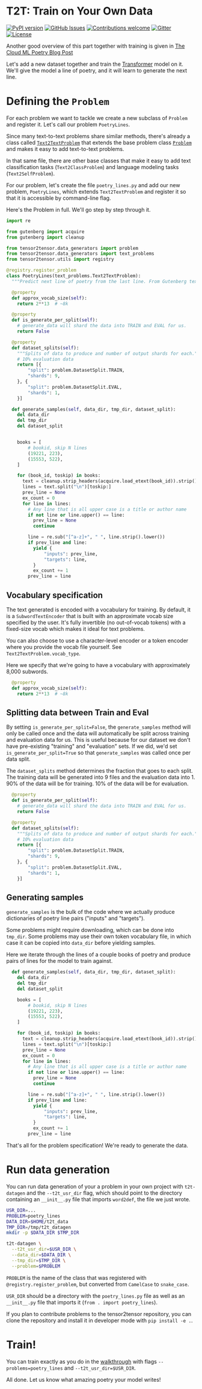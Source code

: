 # T2T: Train on Your Own Data

[![PyPI
version](https://badge.fury.io/py/tensor2tensor.svg)](https://badge.fury.io/py/tensor2tensor)
[![GitHub
Issues](https://img.shields.io/github/issues/tensorflow/tensor2tensor.svg)](https://github.com/tensorflow/tensor2tensor/issues)
[![Contributions
welcome](https://img.shields.io/badge/contributions-welcome-brightgreen.svg)](CONTRIBUTING.md)
[![Gitter](https://img.shields.io/gitter/room/nwjs/nw.js.svg)](https://gitter.im/tensor2tensor/Lobby)
[![License](https://img.shields.io/badge/License-Apache%202.0-brightgreen.svg)](https://opensource.org/licenses/Apache-2.0)

Another good overview of this part together with training is given in
[The Cloud ML Poetry Blog
Post](https://cloud.google.com/blog/big-data/2018/02/cloud-poetry-training-and-hyperparameter-tuning-custom-text-models-on-cloud-ml-engine)

Let's add a new dataset together and train the
[Transformer](https://github.com/tensorflow/tensor2tensor/tree/master/tensor2tensor/models/transformer.py)
model on it. We'll give the model a line of poetry, and it will learn to
generate the next line.

# Defining the `Problem`

For each problem we want to tackle we create a new subclass of `Problem` and
register it. Let's call our problem `PoetryLines`.

Since many text-to-text problems share similar methods, there's already a class
called
[`Text2TextProblem`](https://github.com/tensorflow/tensor2tensor/tree/master/tensor2tensor/data_generators/text_problems.py)
that extends the base problem class
[`Problem`](https://github.com/tensorflow/tensor2tensor/tree/master/tensor2tensor/data_generators/problem.py)
and makes it easy to add text-to-text problems.

In that same file, there are other base classes that make it easy to add text
classification tasks (`Text2ClassProblem`) and language modeling tasks
(`Text2SelfProblem`).

For our problem, let's create the file `poetry_lines.py` and add our new
problem, `PoetryLines`, which extends `Text2TextProblem` and register it so that
it is accessible by command-line flag.

Here's the Problem in full. We'll go step by step through it.

```python
import re

from gutenberg import acquire
from gutenberg import cleanup

from tensor2tensor.data_generators import problem
from tensor2tensor.data_generators import text_problems
from tensor2tensor.utils import registry

@registry.register_problem
class PoetryLines(text_problems.Text2TextProblem):
  """Predict next line of poetry from the last line. From Gutenberg texts."""

  @property
  def approx_vocab_size(self):
    return 2**13  # ~8k

  @property
  def is_generate_per_split(self):
    # generate_data will shard the data into TRAIN and EVAL for us.
    return False

  @property
  def dataset_splits(self):
    """Splits of data to produce and number of output shards for each."""
    # 10% evaluation data
    return [{
        "split": problem.DatasetSplit.TRAIN,
        "shards": 9,
    }, {
        "split": problem.DatasetSplit.EVAL,
        "shards": 1,
    }]

  def generate_samples(self, data_dir, tmp_dir, dataset_split):
    del data_dir
    del tmp_dir
    del dataset_split


    books = [
        # bookid, skip N lines
        (19221, 223),
        (15553, 522),
    ]

    for (book_id, toskip) in books:
      text = cleanup.strip_headers(acquire.load_etext(book_id)).strip()
      lines = text.split("\n")[toskip:]
      prev_line = None
      ex_count = 0
      for line in lines:
        # Any line that is all upper case is a title or author name
        if not line or line.upper() == line:
          prev_line = None
          continue

        line = re.sub("[^a-z]+", " ", line.strip().lower())
        if prev_line and line:
          yield {
              "inputs": prev_line,
              "targets": line,
          }
          ex_count += 1
        prev_line = line
```

## Vocabulary specification

The text generated is encoded with a vocabulary for training. By default, it is
a `SubwordTextEncoder` that is built with an approximate vocab size specified by
the user. It's fully invertible (no out-of-vocab tokens) with a fixed-size vocab
which makes it ideal for text problems.

You can also choose to use a character-level encoder or a token encoder where
you provide the vocab file yourself. See `Text2TextProblem.vocab_type`.

Here we specify that we're going to have a vocabulary with approximately 8,000
subwords.

```python
  @property
  def approx_vocab_size(self):
    return 2**13  # ~8k
```

## Splitting data between Train and Eval

By setting `is_generate_per_split=False`, the `generate_samples` method will
only be called once and the data will automatically be split across training and
evaluation data for us. This is useful because for our dataset we don't have
pre-existing "training" and "evaluation" sets. If we did, we'd set
`is_generate_per_split=True` so that `generate_samples` was called once per data
split.

The `dataset_splits` method determines the fraction that goes to each split. The
training data will be generated into 9 files and the evaluation data into 1.
90% of the data will be for training. 10% of the data will be for evaluation.

```python
  @property
  def is_generate_per_split(self):
    # generate_data will shard the data into TRAIN and EVAL for us.
    return False

  @property
  def dataset_splits(self):
    """Splits of data to produce and number of output shards for each."""
    # 10% evaluation data
    return [{
        "split": problem.DatasetSplit.TRAIN,
        "shards": 9,
    }, {
        "split": problem.DatasetSplit.EVAL,
        "shards": 1,
    }]
```

## Generating samples

`generate_samples` is the bulk of the code where we actually produce
dictionaries of poetry line pairs ("inputs" and "targets").

Some problems might require downloading, which can be done into `tmp_dir`. Some
problems may use their own token vocabulary file, in which case it can be copied
into `data_dir` before yielding samples.

Here we iterate through the lines of a couple books of poetry and produce pairs
of lines for the model to train against.

```python
  def generate_samples(self, data_dir, tmp_dir, dataset_split):
    del data_dir
    del tmp_dir
    del dataset_split

    books = [
        # bookid, skip N lines
        (19221, 223),
        (15553, 522),
    ]

    for (book_id, toskip) in books:
      text = cleanup.strip_headers(acquire.load_etext(book_id)).strip()
      lines = text.split("\n")[toskip:]
      prev_line = None
      ex_count = 0
      for line in lines:
        # Any line that is all upper case is a title or author name
        if not line or line.upper() == line:
          prev_line = None
          continue

        line = re.sub("[^a-z]+", " ", line.strip().lower())
        if prev_line and line:
          yield {
              "inputs": prev_line,
              "targets": line,
          }
          ex_count += 1
        prev_line = line
```

That's all for the problem specification! We're ready to generate the data.

# Run data generation

You can run data generation of your a problem in your own project with
`t2t-datagen` and the `--t2t_usr_dir` flag, which should point to the directory
containing an `__init__.py` file that imports `word2def`, the file we just
wrote.

```bash
USR_DIR=...
PROBLEM=poetry_lines
DATA_DIR=$HOME/t2t_data
TMP_DIR=/tmp/t2t_datagen
mkdir -p $DATA_DIR $TMP_DIR

t2t-datagen \
  --t2t_usr_dir=$USR_DIR \
  --data_dir=$DATA_DIR \
  --tmp_dir=$TMP_DIR \
  --problem=$PROBLEM
```

`PROBLEM` is the name of the class that was registered with
`@registry.register_problem`, but converted from `CamelCase` to `snake_case`.

`USR_DIR` should be a directory with the `poetry_lines.py` file as well as an
`__init__.py` file that imports it (`from . import poetry_lines`).

If you plan to contribute problems to the tensor2tensor repository, you can
clone the repository and install it in developer mode with `pip install -e .`.

# Train!

You can train exactly as you do in the [walkthrough](walkthrough.md) with flags
`--problems=poetry_lines` and `--t2t_usr_dir=$USR_DIR`.

All done. Let us know what amazing poetry your model writes!

